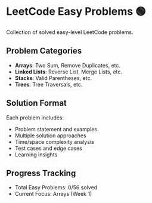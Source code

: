 # LeetCode Easy Problems 🟢

Collection of solved easy-level LeetCode problems.

## Problem Categories
- **Arrays**: Two Sum, Remove Duplicates, etc.
- **Linked Lists**: Reverse List, Merge Lists, etc.
- **Stacks**: Valid Parentheses, etc.
- **Trees**: Tree Traversals, etc.

## Solution Format
Each problem includes:
- Problem statement and examples
- Multiple solution approaches
- Time/space complexity analysis
- Test cases and edge cases
- Learning insights

## Progress Tracking
- Total Easy Problems: 0/56 solved
- Current Focus: Arrays (Week 1)
